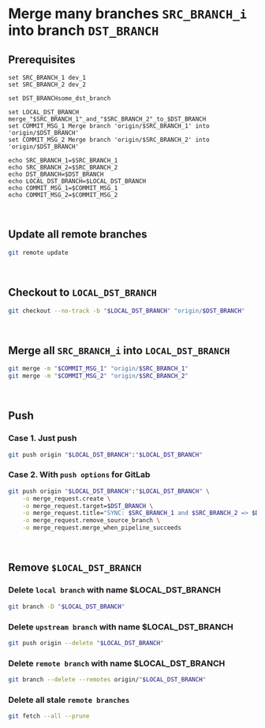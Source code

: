 # Merge many branches ``SRC_BRANCH_i`` into branch ``DST_BRANCH``
## Prerequisites
```fish
set SRC_BRANCH_1 dev_1
set SRC_BRANCH_2 dev_2

set DST_BRANCHsome_dst_branch

set LOCAL_DST_BRANCH merge_"$SRC_BRANCH_1"_and_"$SRC_BRANCH_2"_to_$DST_BRANCH
set COMMIT_MSG_1 Merge branch 'origin/$SRC_BRANCH_1' into 'origin/$DST_BRANCH'
set COMMIT_MSG_2 Merge branch 'origin/$SRC_BRANCH_2' into 'origin/$DST_BRANCH'

echo SRC_BRANCH_1=$SRC_BRANCH_1
echo SRC_BRANCH_2=$SRC_BRANCH_2
echo DST_BRANCH=$DST_BRANCH
echo LOCAL_DST_BRANCH=$LOCAL_DST_BRANCH
echo COMMIT_MSG_1=$COMMIT_MSG_1
echo COMMIT_MSG_2=$COMMIT_MSG_2
```

<br>

## Update all remote branches
```bash
git remote update
```

<br>

## Checkout to ``LOCAL_DST_BRANCH``
```bash
git checkout --no-track -b "$LOCAL_DST_BRANCH" "origin/$DST_BRANCH"
```

<br>

## Merge all ``SRC_BRANCH_i`` into ``LOCAL_DST_BRANCH``
```bash
git merge -m "$COMMIT_MSG_1" "origin/$SRC_BRANCH_1"
git merge -m "$COMMIT_MSG_2" "origin/$SRC_BRANCH_2"
```

<br>

## Push 
### Case 1. Just push
```bash
git push origin "$LOCAL_DST_BRANCH":"$LOCAL_DST_BRANCH"
```

### Case 2. With ``push options`` for GitLab
```bash
git push origin "$LOCAL_DST_BRANCH":"$LOCAL_DST_BRANCH" \
    -o merge_request.create \
    -o merge_request.target=$DST_BRANCH \
    -o merge_request.title="SYNC: $SRC_BRANCH_1 and $SRC_BRANCH_2 => $DST_BRANCH" \
    -o merge_request.remove_source_branch \
    -o merge_request.merge_when_pipeline_succeeds
```

<br>

## Remove ``$LOCAL_DST_BRANCH``
### Delete ``local branch`` with name $LOCAL_DST_BRANCH
```bash
git branch -D "$LOCAL_DST_BRANCH"
```

### Delete ``upstream branch`` with name $LOCAL_DST_BRANCH
```bash
git push origin --delete "$LOCAL_DST_BRANCH"
```

### Delete ``remote branch`` with name $LOCAL_DST_BRANCH
```bash
git branch --delete --remotes origin/"$LOCAL_DST_BRANCH"
```

### Delete all stale ``remote branches``
```bash
git fetch --all --prune
```
